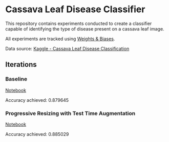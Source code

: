 # Cassava Leaf Disease Classifier

This repository contains experiments conducted to create a classifier capable of identifying the type of disease present on a cassava leaf image.

All experiments are tracked using [Weights & Biases](https://wandb.ai/ravimashru/cassava-clf).

Data source: [Kaggle - Cassava Leaf Disease Classification](https://www.kaggle.com/c/cassava-leaf-disease-classification)

## Iterations

### Baseline

[Notebook](01-baseline.ipynb)

Accuracy achieved: 0.879645

### Progressive Resizing with Test Time Augmentation

[Notebook](02-progressive-resizing.ipynb)

Accuracy achieved: 0.885029
